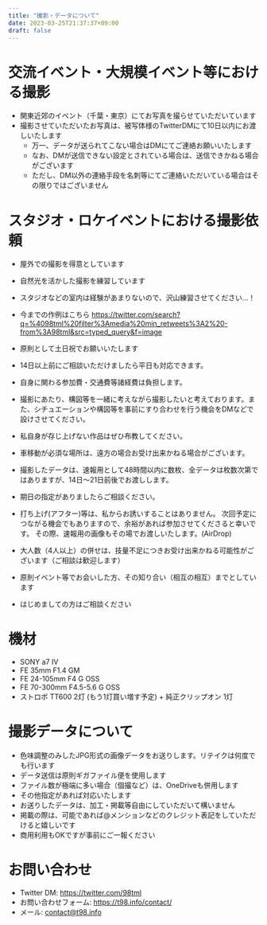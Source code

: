 ```yaml
---
title: "撮影・データについて"
date: 2023-03-25T21:37:37+09:00
draft: false
---
```


# 交流イベント・大規模イベント等における撮影

* 関東近郊のイベント（千葉・東京）にてお写真を撮らせていただいています
* 撮影させていただいたお写真は、被写体様のTwitterDMにて10日以内にお渡しいたします
  * 万一、データが送られてこない場合はDMにてご連絡お願いいたします
  * なお、DMが送信できない設定とされている場合は、送信できかねる場合がございます
  * ただし、DM以外の連絡手段を名刺等にてご連絡いただいている場合はその限りではございません

# スタジオ・ロケイベントにおける撮影依頼

* 屋外での撮影を得意としています
 * 自然光を活かした撮影を練習しています
 * スタジオなどの室内は経験があまりないので、沢山練習させてください…！

* 今までの作例はこちら
https://twitter.com/search?q=%4098tml%20filter%3Amedia%20min_retweets%3A2%20-from%3A98tml&src=typed_query&f=image

* 原則として土日祝でお願いいたします
* 14日以上前にご相談いただけましたら平日も対応できます。
* 自身に関わる参加費・交通費等諸経費は負担します。
* 撮影にあたり、構図等を一緒に考えながら撮影したいと考えております。また、シチュエーションや構図等を事前にすり合わせを行う機会をDMなどで設けさせてください。
* 私自身が存じ上げない作品はぜひ布教してください。
* 車移動が必須な場所は、遠方の場合お受け出来かねる場合がございます。
* 撮影したデータは、速報用として48時間以内に数枚、全データは枚数次第ではありますが、14日～21日前後でお渡しします。
 * 期日の指定がありましたらご相談ください。
* 打ち上げ(アフター)等は、私からお誘いすることはありません。
次回予定につながる機会でもありますので、余裕があれば参加させてくださると幸いです。
その際、速報用の画像もその場でお渡しいたします。(AirDrop)

* 大人数（4人以上）の併せは、技量不足につきお受け出来かねる可能性がございます（ご相談は歓迎します）

* 原則イベント等でお会いした方、その知り合い（相互の相互）までとしています
* はじめましての方はご相談ください

# 機材

* SONY a7 Ⅳ
 * FE 35mm F1.4 GM
 * FE 24-105mm F4 G OSS
 * FE 70-300mm F4.5-5.6 G OSS
* ストロボ TT600 2灯 (もう1灯買い増す予定) + 純正クリップオン 1灯


# 撮影データについて

* 色味調整のみしたJPG形式の画像データをお送りします。リテイクは何度でも行います
* データ送信は原則ギガファイル便を使用します
 * ファイル数が極端に多い場合（個撮など）は、OneDriveも併用します
 * その他指定があれば対応いたします
* お送りしたデータは、加工・掲載等自由にしていただいて構いません
* 掲載の際は、可能であれば@メンションなどのクレジット表記をしていただけると嬉しいです
* 商用利用もOKですが事前にご一報ください

# お問い合わせ

* Twitter DM: https://twitter.com/98tml
* お問い合わせフォーム: https://t98.info/contact/
* メール: contact@t98.info